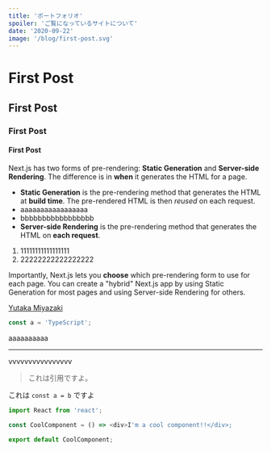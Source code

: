 ```yaml
---
title: 'ポートフォリオ'
spoiler: 'ご覧になっているサイトについて'
date: '2020-09-22'
image: '/blog/first-post.svg'
---
```


# First Post

## First Post

### First Post

#### First Post

Next.js has two forms of pre-rendering: **Static Generation** and **Server-side Rendering**. The difference is in **when** it generates the HTML for a page.

- **Static Generation** is the pre-rendering method that generates the HTML at **build time**. The pre-rendered HTML is then _reused_ on each request.
- aaaaaaaaaaaaaaaaa
- bbbbbbbbbbbbbbbbb
- **Server-side Rendering** is the pre-rendering method that generates the HTML on **each request**.

1. 11111111111111111
2. 22222222222222222

Importantly, Next.js lets you **choose** which pre-rendering form to use for each page. You can create a "hybrid" Next.js app by using Static Generation for most pages and using Server-side Rendering for others.

[Yutaka Miyazaki](https://yutazon.me)

```typescript
const a = 'TypeScript';
```

aaaaaaaaaa

---

vvvvvvvvvvvvvvvv

> これは引用ですよ。

これは `const a = b` ですよ

```typescript
import React from 'react';

const CoolComponent = () => <div>I'm a cool component!!</div>;

export default CoolComponent;
```
